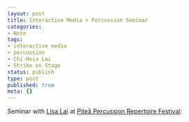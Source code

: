 ```yaml
---
layout: post
title: Interactive Media + Percussion Seminar
categories:
- Note
tags:
- interactive media
- percussion
- Chi-Hsia Lai
- Strike on Stage
status: publish
type: post
published: true
meta: {}
---
```


Seminar with 
[Lisa Lai](http://www.laichihsia.com/) at 
[Piteå Percussion Repertoire Festival](https://charles-martin.squarespace.com/config/ensevolution):
